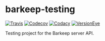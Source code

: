 # barkeep-testing

<!--- All the badges! --->
[![Travis](https://img.shields.io/travis/bnorm-software/barkeep-testing.svg?maxAge=2592000&style=flat-square)](https://travis-ci.org/bnorm-software/barkeep-testing)
[![Codecov](https://img.shields.io/codecov/c/github/bnorm-software/barkeep-testing.svg?maxAge=2592000&style=flat-square)](https://codecov.io/gh/bnorm-software/barkeep-testing)
[![Codacy](https://img.shields.io/codacy/8f53d4d938234851838818a1e20c71aa.svg?maxAge=2592000&style=flat-square)](https://www.codacy.com/app/bnorm/barkeep-testing)
[![VersionEye](https://img.shields.io/versioneye/d/user/projects/571e9d5afcd19a0039f180b9.svg?maxAge=2592000&style=flat-square)](https://www.versioneye.com/user/projects/571e9d5afcd19a0039f180b9)

Testing project for the Barkeep server API.
